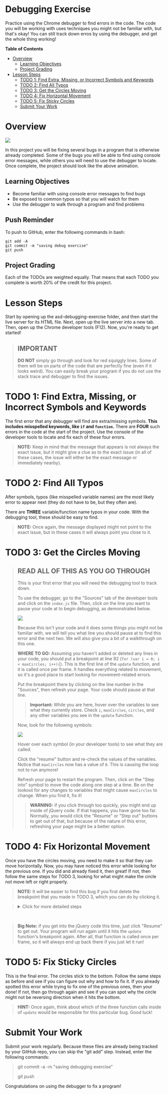 # Debugging Exercise
Practice using the Chrome debugger to find errors in the code. The code you will be working with uses techniques you might not be familiar with, but that's okay! You can still track down erros by using the debugger, and get the whole thing working!

**Table of Contents**
- [Overview](#Overview)
  - [Learning Objectives](#learning-objectives)
  - [Project Grading](#project-grading)
- [Lesson Steps](#project-steps)
  - [TODO 1: Find Extra, Missing, or Incorrect Symbols and Keywords](#todo-1-find-extra-missing-or-incorrect-symbols-and-keywords)
  - [TODO 2: Find All Typos](#todo-2-find-all-typos)
  - [TODO 3: Get the Circles Moving](#todo-3-get-the-circles-moving)
  - [TODO 4: Fix Horizontal Movement](#todo-4-fix-horizontal-movement)
  - [TODO 5: Fix Sticky Circles](#todo-5-fix-sticky-circles)
  - [Submit Your Work](#submit-your-work)

# Overview

<img src="img/working.gif">

In this project you will be fixing several bugs in a program that is otherwise already completed. Some of the bugs you will be able to find using console error messages, while others you will need to use the debugger to locate. Once complete, the project should look like the above animation.

## Learning Objectives
- Become familiar with using console error messages to find bugs
- Be exposed to common typos so that you will watch for them
- Use the debugger to walk through a program and find problems

## Push Reminder
To push to GitHub, enter the following commands in bash:
```
git add -A
git commit -m "saving debug exercise"
git push
```

## Project Grading
Each of the TODOs are weighted equally. That means that each TODO you complete is worth 20% of the credit for this project.

# Lesson Steps
Start by opening up the asd-debugging-exercise folder, and then start the live server for its HTML file. Next, open up the live server into a new tab. Then, open up the Chrome developer tools (F12). Now, you're ready to get started!

>## IMPORTANT 
>**DO NOT** simply go through and look for red squiggly lines. Some of them will be on parts of the code that are perfectly fine (even if it looks weird). You can easily break your program if you do not use the stack trace and debugger to find the issues.

# TODO 1: Find Extra, Missing, or Incorrect Symbols and Keywords

The first error that any debugger will find are extra/missing symbols. **This includes misspelled keywords, like `if` and `function`.** There are **FOUR** such errors in the code at the start of the project. Use the console of the developer tools to locate and fix each of these four errors.

>**NOTE:** Keep in mind that the message that appears is not always the exact issue, but it might give a clue as to the exact issue (in all of these cases, the issue will either be the exact message or immediately nearby).

# TODO 2: Find All Typos
After symbols, typos (like misspelled variable names) are the most likely error to appear next (they do not have to be, but they often are).

There are **THREE** variable/function name typos in your code. With the debugging tool, these should be easy to find.

>**NOTE:** Once again, the message displayed might not point to the exact issue, but in these cases it will always point you close to it.

# TODO 3: Get the Circles Moving

>## READ ALL OF THIS AS YOU GO THROUGH
>This is your first error that you will need the debugging tool to track down.
>
>To use the debugger, go to the "Sources" tab of the developer tools and click on the `index.js` file. Then, click on the line you want to pause your code at to begin debugging, as demonstrated below.
>
><img src="img/breakpoint.gif">
>
>Because this isn't your code and it does some things you might not be familiar with, we will tell you what line you should pause at to find this error and the next two. We will also give you a bit of a walkthrough on this one.
>
>**WHERE TO GO:** Assuming you haven't added or deleted any lines in your code, you should put a breakpoint at line 92 (`for (var i = 0; i < maxCircles; i++){`). This is the first line of the `update` function, and it is called once per frame. It handles everything related to movement, so it's a good place to start looking for movement-related errors.
>
>Put the breakpoint there by clicking on the line number in the "Sources", then refresh your page. Your code should pause at that line.
>
>>**Important:** While you are here, hover over the variables to see what they currently store. Check `i`, `maxCircles`, `circles`, and any other variables you see in the `update` function. 
>
>Now, look for the following symbols:
>
><img src="img/panel.png">
>
>Hover over each symbol (in your developer tools) to see what they are called. 
>
>Click the "resume" button and re-check the values of the variables. Notice that `maxCircles` now has a value of `0`. This is causing the loop not to run anymore!
>
>Refresh your page to restart the program. Then, click on the "Step into" symbol to move the code along one step at a time. Be on the lookout for any changes to variables that might cause `maxCircles` to change. When you find it, fix it!
>
>>**WARNING:** if you click through too quickly, you might end up inside of jQuery code. If that happens, you have gone too far. Normally, you would click the "Resume" or "Step out" buttons to get out of that, but because of the nature of this error, refreshing your page might be a better option.

# TODO 4: Fix Horizontal Movement

Once you have the circles moving, you need to make it so that they can move horizontally. Now, you may have noticed this error while looking for the previous one. If you did and already fixed it, then great! If not, then follow the same steps for TODO 3, looking for what might make the circle not move left or right properly.

>**NOTE:** It will be easier to find this bug if you first delete the breakpoint that you made in TODO 3, which you can do by clicking it.

><details>
><summary> Click for more detailed steps </summary>
>1. Find the function call that you think is responsible for left and right movement and put a breakpoint there.
>>**HINT:** look at the three function calls inside of the `update` function. Which of `moveCircle`, `bounceCircle`, and `updateCircleOnScreen` do you think would be responsible for a bug involving left and right movement?
>2. Refresh the page
>3. Click the "Step into" button until you either find the error, or you find code that looks like gibberish (you went too far in that case, so refresh your page and try again with either the same breakpoint or a different one)
></details>
<br>

>**Big Note:** if you get into the jQuery code this time, just click "Resume" to get out. Your program will run again until it hits the `update` function's breakpoint again. After all, that function is called once per frame, so it will always end up back there if you just let it run!

# TODO 5: Fix Sticky Circles

This is the final error. The circles stick to the bottom. Follow the same steps as before and see if you can figure out why and how to fix it. If you already spotted this error while trying to fix one of the previous ones, then your done! If not, then go through again and see if you can spot why the circle might not be reversing direction when it hits the bottom.

>**HINT:** Once again, think about which of the three function calls inside of `update` would be responsible for this particular bug. Good luck!

# Submit Your Work

Submit your work regularly. Because these files are already being tracked by your GitHub repo, you can skip the "git add" step. Instead, enter the following commands:

>git commit -a -m "saving debugging exercise"
>
>git push

Congratulations on using the debugger to fix a program!
